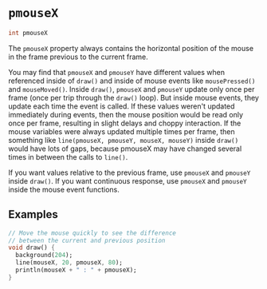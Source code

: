 # `pmouseX`

```dart
int pmouseX
```

The `pmouseX` property always contains the horizontal position of the mouse in the frame previous to the current frame.

You may find that `pmouseX` and `pmouseY` have different values when referenced inside of `draw()` and inside of mouse events like `mousePressed()` and `mouseMoved()`. Inside `draw()`, `pmouseX` and `pmouseY` update only once per frame (once per trip through the `draw()` loop). But inside mouse events, they update each time the event is called. If these values weren't updated immediately during events, then the mouse position would be read only once per frame, resulting in slight delays and choppy interaction. If the mouse variables were always updated multiple times per frame, then something like `line(pmouseX, pmouseY, mouseX, mouseY)` inside `draw()` would have lots of gaps, because pmouseX may have changed several times in between the calls to `line()`.

If you want values relative to the previous frame, use `pmouseX` and `pmouseY` inside `draw()`. If you want continuous response, use `pmouseX` and `pmouseY` inside the mouse event functions.

## Examples

```dart
// Move the mouse quickly to see the difference
// between the current and previous position
void draw() {
  background(204);
  line(mouseX, 20, pmouseX, 80);
  println(mouseX + " : " + pmouseX);
}
```
